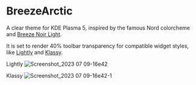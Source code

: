 # BreezeArctic
A clear theme for KDE Plasma 5, inspired by the famous Nord colorcheme and [Breeze Noir Light](https://store.kde.org/p/1411469/).

It is set to render 40% toolbar transparency for compatible widget styles, like [Lightly](https://github.com/Luwx/Lightly) and [Klassy](https://github.com/paulmcauley/klassy).

Lightly
![Screenshot_2023 07 09-16e42](https://github.com/CavaleriOmar/BreezeArctic/assets/54171779/e34ae814-5c89-4bfa-a1ed-4ced615394ed)

Klassy
![Screenshot_2023 07 09-16e42-1](https://github.com/CavaleriOmar/BreezeArctic/assets/54171779/c47f7b1b-9c4e-431e-abe7-8c90b04bea7e)

